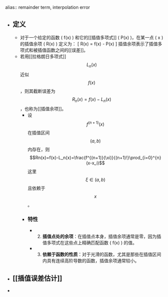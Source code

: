 alias:: remainder term, interpolation error

- ## 定义
	- 对于一个给定的函数 \( f(x) \) 和它的[[插值多项式]] \( P(x) \)，在某一点 \( x \) 的插值余项 \( R(x) \) 定义为：
	  \[ R(x) = f(x) - P(x) \]
	  插值余项表示了插值多项式和被插值函数之间的[[误差]]。
	- 若用[[拉格朗日多项式]]$$L_n(x)$$近似$$f(x)$$，则其截断误差为$$R_n(x)=f(x)-L_n(x)$$，也称为[[插值余项]]。
		- 设$$f^{(n+1)}(x)$$在插值区间$$(a, b)$$内存在，则
		  $$Rn(x)=f(x)-L_n(x)=\frac{f^{(n+1)}(\xi)}{(n+1)!}\prod_{i=0}^{n}(x-x_i)$$
		  这里 $$\xi\in(a, b)$$ 且依赖于 $$x$$ 。
		- ### 特性
			- 2. **插值点处的余项**：在插值点本身，插值余项通常是零，因为插值多项式在这些点上精确匹配函数 \( f(x) \) 的值。
			- 3. **依赖于函数的性质**：对于光滑的函数，尤其是那些在插值区间内具有连续高阶导数的函数，插值余项通常较小。
- ## [[插值误差估计]]
-
